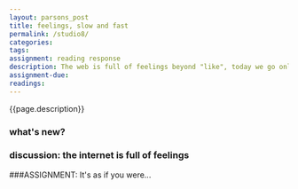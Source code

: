 ```yaml
---  
layout: parsons_post  
title: feelings, slow and fast
permalink: /studio8/  
categories:  
tags: 
assignment: reading response
description: The web is full of feelings beyond "like", today we go online with an open heart.
assignment-due:
readings: 
--- 
```


{{page.description}}

### what's new?

### discussion: the internet is full of feelings

<!-- Using metaphors for the the web. Look at the history for such metaphors. How have they expanded?

Pippin Barr as if u were making love / doing work, Laurel's plane thing, hard and soft websites research?

Adversarial interfaces. -->

###ASSIGNMENT: It's as if you were...

<!-- Using CSS to make a space or a picture? 
cf. [Laurel's "make a CSS organism" assignment](http://spring2019.veryinteractive.net/exercises) -->